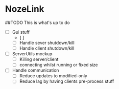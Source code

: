 # NozeLink

##TODO
This is what's up to do 
- [ ] Gui stuff
  - [ ] 
  - [ ] Handle sever shutdown/kill
  - [ ] Handle client shutdown/kill

- [ ] ServerUtils mockup
  - [ ] Killing server/client
  - [ ] connecting whilst running or fixed size

- [ ] Handle communication
  - [ ] Reduce updates to modified-only
  - [ ] Reduce lag by having clients pre-process stuff
